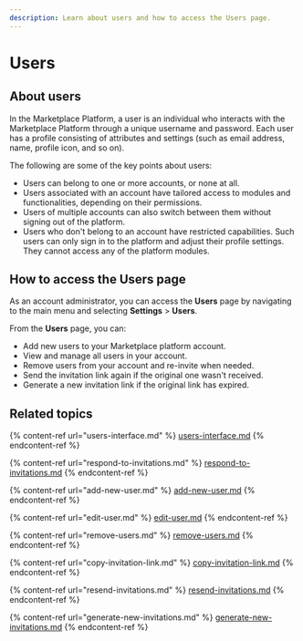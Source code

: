 ```yaml
---
description: Learn about users and how to access the Users page.
---
```


# Users

## About users

In the Marketplace Platform, a user is an individual who interacts with the Marketplace Platform through a unique username and password. Each user has a profile consisting of attributes and settings (such as email address, name,  profile icon, and so on).&#x20;

The following are some of the key points about users:&#x20;

* Users can belong to one or more accounts, or none at all.&#x20;
* Users associated with an account have tailored access to modules and functionalities, depending on their permissions.&#x20;
* Users of multiple accounts can also switch between them without signing out of the platform.
* Users who don't belong to an account have restricted capabilities. Such users can only sign in to the platform and adjust their profile settings. They cannot access any of the platform modules.

## How to access the Users page <a href="#ariaid-title2" id="ariaid-title2"></a>

As an account administrator, you can access the **Users** page by navigating to the main menu and selecting **Settings** > **Users**.&#x20;

From the **Users** page, you can:

* Add new users to your Marketplace platform account.
* View and manage all users in your account.
* Remove users from your account and re-invite when needed.
* Send the invitation link again if the original one wasn't received.
* Generate a new invitation link if the original link has expired.

## Related topics

{% content-ref url="users-interface.md" %}
[users-interface.md](users-interface.md)
{% endcontent-ref %}

{% content-ref url="respond-to-invitations.md" %}
[respond-to-invitations.md](respond-to-invitations.md)
{% endcontent-ref %}

{% content-ref url="add-new-user.md" %}
[add-new-user.md](add-new-user.md)
{% endcontent-ref %}

{% content-ref url="edit-user.md" %}
[edit-user.md](edit-user.md)
{% endcontent-ref %}

{% content-ref url="remove-users.md" %}
[remove-users.md](remove-users.md)
{% endcontent-ref %}

{% content-ref url="copy-invitation-link.md" %}
[copy-invitation-link.md](copy-invitation-link.md)
{% endcontent-ref %}

{% content-ref url="resend-invitations.md" %}
[resend-invitations.md](resend-invitations.md)
{% endcontent-ref %}

{% content-ref url="generate-new-invitations.md" %}
[generate-new-invitations.md](generate-new-invitations.md)
{% endcontent-ref %}
